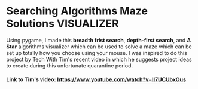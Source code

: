# Searching Algorithms Maze Solutions VISUALIZER
Using pygame, I made this **breadth frist search**, **depth-first search**, and **A Star** algorithms visualizer which can be used to solve a maze which can be set up totally how you choose using your mouse. I was inspired to do this project by Tech With Tim's recent video in which he suggests project ideas to create during this unfortunate quarantine period. 
#### Link to Tim's video: https://www.youtube.com/watch?v=II7UCUbxOus

